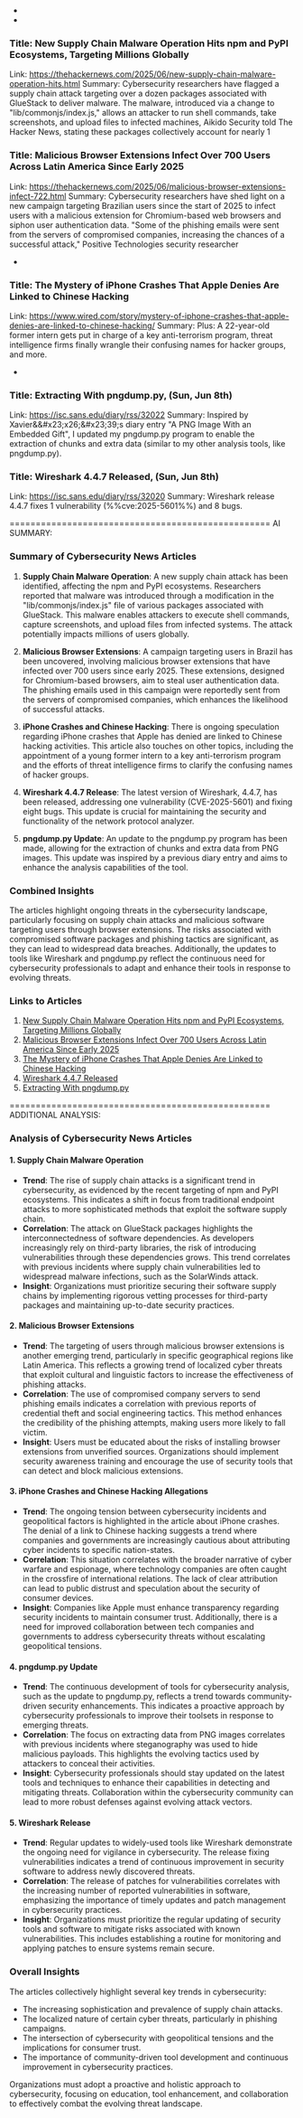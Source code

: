  - 
 - 
### Title: New Supply Chain Malware Operation Hits npm and PyPI Ecosystems, Targeting Millions Globally
Link: https://thehackernews.com/2025/06/new-supply-chain-malware-operation-hits.html
Summary: Cybersecurity researchers have flagged a supply chain attack targeting over a dozen packages associated with GlueStack to deliver malware.
The malware, introduced via a change to "lib/commonjs/index.js," allows an attacker to run shell commands, take screenshots, and upload files to infected machines, Aikido Security told The Hacker News, stating these packages collectively account for nearly 1

### Title: Malicious Browser Extensions Infect Over 700 Users Across Latin America Since Early 2025
Link: https://thehackernews.com/2025/06/malicious-browser-extensions-infect-722.html
Summary: Cybersecurity researchers have shed light on a new campaign targeting Brazilian users since the start of 2025 to infect users with a malicious extension for Chromium-based web browsers and siphon user authentication data.
"Some of the phishing emails were sent from the servers of compromised companies, increasing the chances of a successful attack," Positive Technologies security researcher

 - 
### Title: The Mystery of iPhone Crashes That Apple Denies Are Linked to Chinese Hacking
Link: https://www.wired.com/story/mystery-of-iphone-crashes-that-apple-denies-are-linked-to-chinese-hacking/
Summary: Plus: A 22-year-old former intern gets put in charge of a key anti-terrorism program, threat intelligence firms finally wrangle their confusing names for hacker groups, and more.

 - 
### Title: Extracting With pngdump.py, (Sun, Jun 8th)
Link: https://isc.sans.edu/diary/rss/32022
Summary: Inspired by Xavier&&#x23&#x3b;x26&#x3b;&#x23&#x3b;39&#x3b;s diary entry "A PNG Image With an Embedded Gift", I updated my pngdump.py program to enable the extraction of chunks and extra data (similar to my other analysis tools, like pngdump.py).&#xd;

### Title: Wireshark 4.4.7 Released, (Sun, Jun 8th)
Link: https://isc.sans.edu/diary/rss/32020
Summary: Wireshark release 4.4.7 fixes 1 vulnerability (&#x25;&#x25;cve:2025-5601&#x25;&#x25;) and 8 bugs.&#xd;



==================================================
AI SUMMARY:

### Summary of Cybersecurity News Articles

1. **Supply Chain Malware Operation**:
   A new supply chain attack has been identified, affecting the npm and PyPI ecosystems. Researchers reported that malware was introduced through a modification in the "lib/commonjs/index.js" file of various packages associated with GlueStack. This malware enables attackers to execute shell commands, capture screenshots, and upload files from infected systems. The attack potentially impacts millions of users globally.

2. **Malicious Browser Extensions**:
   A campaign targeting users in Brazil has been uncovered, involving malicious browser extensions that have infected over 700 users since early 2025. These extensions, designed for Chromium-based browsers, aim to steal user authentication data. The phishing emails used in this campaign were reportedly sent from the servers of compromised companies, which enhances the likelihood of successful attacks.

3. **iPhone Crashes and Chinese Hacking**:
   There is ongoing speculation regarding iPhone crashes that Apple has denied are linked to Chinese hacking activities. This article also touches on other topics, including the appointment of a young former intern to a key anti-terrorism program and the efforts of threat intelligence firms to clarify the confusing names of hacker groups.

4. **Wireshark 4.4.7 Release**:
   The latest version of Wireshark, 4.4.7, has been released, addressing one vulnerability (CVE-2025-5601) and fixing eight bugs. This update is crucial for maintaining the security and functionality of the network protocol analyzer.

5. **pngdump.py Update**:
   An update to the pngdump.py program has been made, allowing for the extraction of chunks and extra data from PNG images. This update was inspired by a previous diary entry and aims to enhance the analysis capabilities of the tool.

### Combined Insights
The articles highlight ongoing threats in the cybersecurity landscape, particularly focusing on supply chain attacks and malicious software targeting users through browser extensions. The risks associated with compromised software packages and phishing tactics are significant, as they can lead to widespread data breaches. Additionally, the updates to tools like Wireshark and pngdump.py reflect the continuous need for cybersecurity professionals to adapt and enhance their tools in response to evolving threats.

### Links to Articles
1. [New Supply Chain Malware Operation Hits npm and PyPI Ecosystems, Targeting Millions Globally](https://thehackernews.com/2025/06/new-supply-chain-malware-operation-hits.html)
2. [Malicious Browser Extensions Infect Over 700 Users Across Latin America Since Early 2025](https://thehackernews.com/2025/06/malicious-browser-extensions-infect-722.html)
3. [The Mystery of iPhone Crashes That Apple Denies Are Linked to Chinese Hacking](https://www.wired.com/story/mystery-of-iphone-crashes-that-apple-denies-are-linked-to-chinese-hacking/)
4. [Wireshark 4.4.7 Released](https://isc.sans.edu/diary/rss/32020)
5. [Extracting With pngdump.py](https://isc.sans.edu/diary/rss/32022)

==================================================
ADDITIONAL ANALYSIS:

### Analysis of Cybersecurity News Articles

#### 1. **Supply Chain Malware Operation**
- **Trend**: The rise of supply chain attacks is a significant trend in cybersecurity, as evidenced by the recent targeting of npm and PyPI ecosystems. This indicates a shift in focus from traditional endpoint attacks to more sophisticated methods that exploit the software supply chain.
- **Correlation**: The attack on GlueStack packages highlights the interconnectedness of software dependencies. As developers increasingly rely on third-party libraries, the risk of introducing vulnerabilities through these dependencies grows. This trend correlates with previous incidents where supply chain vulnerabilities led to widespread malware infections, such as the SolarWinds attack.
- **Insight**: Organizations must prioritize securing their software supply chains by implementing rigorous vetting processes for third-party packages and maintaining up-to-date security practices.

#### 2. **Malicious Browser Extensions**
- **Trend**: The targeting of users through malicious browser extensions is another emerging trend, particularly in specific geographical regions like Latin America. This reflects a growing trend of localized cyber threats that exploit cultural and linguistic factors to increase the effectiveness of phishing attacks.
- **Correlation**: The use of compromised company servers to send phishing emails indicates a correlation with previous reports of credential theft and social engineering tactics. This method enhances the credibility of the phishing attempts, making users more likely to fall victim.
- **Insight**: Users must be educated about the risks of installing browser extensions from unverified sources. Organizations should implement security awareness training and encourage the use of security tools that can detect and block malicious extensions.

#### 3. **iPhone Crashes and Chinese Hacking Allegations**
- **Trend**: The ongoing tension between cybersecurity incidents and geopolitical factors is highlighted in the article about iPhone crashes. The denial of a link to Chinese hacking suggests a trend where companies and governments are increasingly cautious about attributing cyber incidents to specific nation-states.
- **Correlation**: This situation correlates with the broader narrative of cyber warfare and espionage, where technology companies are often caught in the crossfire of international relations. The lack of clear attribution can lead to public distrust and speculation about the security of consumer devices.
- **Insight**: Companies like Apple must enhance transparency regarding security incidents to maintain consumer trust. Additionally, there is a need for improved collaboration between tech companies and governments to address cybersecurity threats without escalating geopolitical tensions.

#### 4. **pngdump.py Update**
- **Trend**: The continuous development of tools for cybersecurity analysis, such as the update to pngdump.py, reflects a trend towards community-driven security enhancements. This indicates a proactive approach by cybersecurity professionals to improve their toolsets in response to emerging threats.
- **Correlation**: The focus on extracting data from PNG images correlates with previous incidents where steganography was used to hide malicious payloads. This highlights the evolving tactics used by attackers to conceal their activities.
- **Insight**: Cybersecurity professionals should stay updated on the latest tools and techniques to enhance their capabilities in detecting and mitigating threats. Collaboration within the cybersecurity community can lead to more robust defenses against evolving attack vectors.

#### 5. **Wireshark Release**
- **Trend**: Regular updates to widely-used tools like Wireshark demonstrate the ongoing need for vigilance in cybersecurity. The release fixing vulnerabilities indicates a trend of continuous improvement in security software to address newly discovered threats.
- **Correlation**: The release of patches for vulnerabilities correlates with the increasing number of reported vulnerabilities in software, emphasizing the importance of timely updates and patch management in cybersecurity practices.
- **Insight**: Organizations must prioritize the regular updating of security tools and software to mitigate risks associated with known vulnerabilities. This includes establishing a routine for monitoring and applying patches to ensure systems remain secure.

### Overall Insights
The articles collectively highlight several key trends in cybersecurity:
- The increasing sophistication and prevalence of supply chain attacks.
- The localized nature of certain cyber threats, particularly in phishing campaigns.
- The intersection of cybersecurity with geopolitical tensions and the implications for consumer trust.
- The importance of community-driven tool development and continuous improvement in cybersecurity practices.

Organizations must adopt a proactive and holistic approach to cybersecurity, focusing on education, tool enhancement, and collaboration to effectively combat the evolving threat landscape.